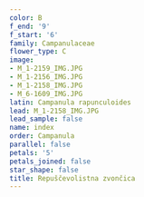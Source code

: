 ```yaml
---
color: B
f_end: '9'
f_start: '6'
family: Campanulaceae
flower_type: C
image:
- M_1-2159_IMG.JPG
- M_1-2156_IMG.JPG
- M_1-2158_IMG.JPG
- M_6-1609_IMG.JPG
latin: Campanula rapunculoides
lead: M_1-2158_IMG.JPG
lead_sample: false
name: index
order: Campanula
parallel: false
petals: '5'
petals_joined: false
star_shape: false
title: Repuščevolistna zvončica
---
```


